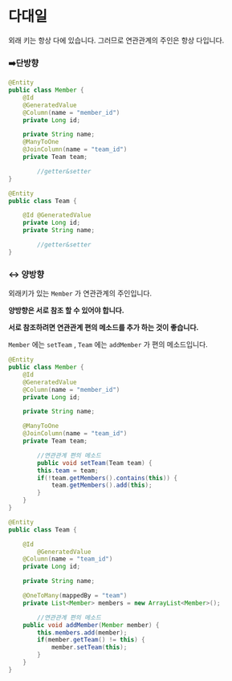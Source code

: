 # 다대일 

외래 키는 항상 다에 있습니다. 그러므로 연관관계의 주인은 항상 다입니다.

### ➡️단방향

```java
@Entity
public class Member {
    @Id
    @GeneratedValue
    @Column(name = "member_id")
    private Long id;

    private String name;
    @ManyToOne
    @JoinColumn(name = "team_id")
    private Team team;

		//getter&setter
}
```

```java
@Entity
public class Team {

    @Id @GeneratedValue
    private Long id;
    private String name;

		//getter&setter
}
```

### ↔️ 양방향

외래키가 있는 `Member` 가 연관관계의 주인입니다.

**양방향은 서로 참조 할 수 있어야 합니다.**

**서로 참조하려면 연관관계 편의 메소드를 추가 하는 것이 좋습니다.**

`Member` 에는 `setTeam` , `Team` 에는 `addMember` 가 편의 메소드입니다.

```java
@Entity
public class Member {
    @Id
    @GeneratedValue
    @Column(name = "member_id")
    private Long id;

    private String name;

    @ManyToOne
    @JoinColumn(name = "team_id")
    private Team team;

		//연관관계 편의 메소드
		public void setTeam(Team team) {
        this.team = team;
        if(!team.getMembers().contains(this)) {
            team.getMembers().add(this);
        }
    }
}
```

```java
@Entity
public class Team {

    @Id 
		@GeneratedValue
    @Column(name = "team_id")
    private Long id;

    private String name;

    @OneToMany(mappedBy = "team")
    private List<Member> members = new ArrayList<Member>();

		//연관관계 편의 메소드
    public void addMember(Member member) {
        this.members.add(member);
        if(member.getTeam() != this) {
            member.setTeam(this);
        }
    }
}
```
